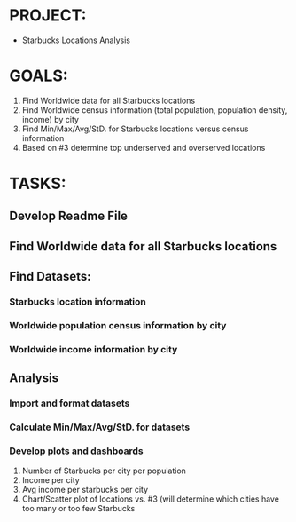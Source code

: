 # PROJECT:

- Starbucks Locations Analysis


# GOALS:

1. Find Worldwide data for all Starbucks locations
2. Find Worldwide census information (total population, population density, income) by city
3. Find Min/Max/Avg/StD. for Starbucks locations versus census information
4. Based on #3 determine top underserved and overserved locations


# TASKS:

## Develop Readme File

## Find Worldwide data for all Starbucks locations

## Find Datasets:

### Starbucks location information

### Worldwide population census information by city

### Worldwide income information by city


## Analysis

### Import and format datasets

### Calculate Min/Max/Avg/StD. for datasets

### Develop plots and dashboards

1. Number of Starbucks per city per population
2. Income per city
3. Avg income per starbucks per city
4. Chart/Scatter plot of locations vs. #3 (will determine which cities have too many or too few Starbucks
